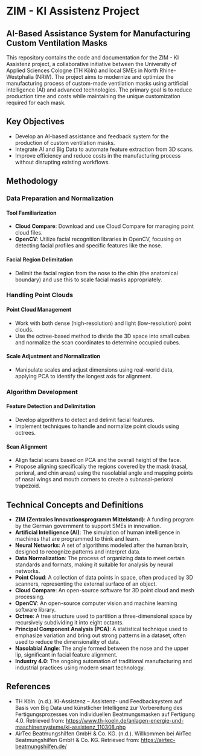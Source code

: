 # ZIM - KI Assistenz Project

## AI-Based Assistance System for Manufacturing Custom Ventilation Masks

This repository contains the code and documentation for the ZIM - KI Assistenz project, a collaborative initiative between the University of Applied Sciences Cologne (TH Köln) and local SMEs in North Rhine-Westphalia (NRW). The project aims to modernize and optimize the manufacturing process of custom-made ventilation masks using artificial intelligence (AI) and advanced technologies. The primary goal is to reduce production time and costs while maintaining the unique customization required for each mask.

## Key Objectives
- Develop an AI-based assistance and feedback system for the production of custom ventilation masks.
- Integrate AI and Big Data to automate feature extraction from 3D scans.
- Improve efficiency and reduce costs in the manufacturing process without disrupting existing workflows.

## Methodology

### Data Preparation and Normalization

#### Tool Familiarization
- **Cloud Compare**: Download and use Cloud Compare for managing point cloud files.
- **OpenCV**: Utilize facial recognition libraries in OpenCV, focusing on detecting facial profiles and specific features like the nose.

#### Facial Region Delimitation
- Delimit the facial region from the nose to the chin (the anatomical boundary) and use this to scale facial masks appropriately.

### Handling Point Clouds

#### Point Cloud Management
- Work with both dense (high-resolution) and light (low-resolution) point clouds.
- Use the octree-based method to divide the 3D space into small cubes and normalize the scan coordinates to determine occupied cubes.

#### Scale Adjustment and Normalization
- Manipulate scales and adjust dimensions using real-world data, applying PCA to identify the longest axis for alignment.

### Algorithm Development

#### Feature Detection and Delimitation
- Develop algorithms to detect and delimit facial features.
- Implement techniques to handle and normalize point clouds using octrees.

#### Scan Alignment
- Align facial scans based on PCA and the overall height of the face.
- Propose aligning specifically the regions covered by the mask (nasal, perioral, and chin areas) using the nasolabial angle and mapping points of nasal wings and mouth corners to create a subnasal-perioral trapezoid.

## Technical Concepts and Definitions

- **ZIM (Zentrales Innovationsprogramm Mittelstand)**: A funding program by the German government to support SMEs in innovation.
- **Artificial Intelligence (AI)**: The simulation of human intelligence in machines that are programmed to think and learn.
- **Neural Networks**: A set of algorithms modeled after the human brain, designed to recognize patterns and interpret data.
- **Data Normalization**: The process of organizing data to meet certain standards and formats, making it suitable for analysis by neural networks.
- **Point Cloud**: A collection of data points in space, often produced by 3D scanners, representing the external surface of an object.
- **Cloud Compare**: An open-source software for 3D point cloud and mesh processing.
- **OpenCV**: An open-source computer vision and machine learning software library.
- **Octree**: A tree structure used to partition a three-dimensional space by recursively subdividing it into eight octants.
- **Principal Component Analysis (PCA)**: A statistical technique used to emphasize variation and bring out strong patterns in a dataset, often used to reduce the dimensionality of data.
- **Nasolabial Angle**: The angle formed between the nose and the upper lip, significant in facial feature alignment.
- **Industry 4.0**: The ongoing automation of traditional manufacturing and industrial practices using modern smart technology.

## References
- TH Köln. (n.d.). KI-Assistenz – Assistenz- und Feedbacksystem auf Basis von Big Data und künstlicher Intelligenz zur Vorbereitung des Fertigungsprozesses von individuellen Beatmungsmasken auf Fertigung 4.0. Retrieved from: https://www.th-koeln.de/anlagen-energie-und-maschinensysteme/ki-assistenz_110308.php
- AirTec Beatmungshilfen GmbH & Co. KG. (n.d.). Willkommen bei AirTec Beatmungshilfen GmbH & Co. KG. Retrieved from: https://airtec-beatmungshilfen.de/